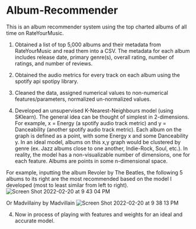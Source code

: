 # Album-Recommender

This is an album recommender system using the top charted albums of all time on RateYourMusic.

1. Obtained a list of top 5,000 albums and their metadata from RateYourMusic and read them into a CSV. The metadata for each album includes release date, primary genre(s), overall rating, number of ratings, and number of reviews.

2. Obtained the audio metrics for every track on each album using the spotify api spotipy library.

3. Cleaned the data, assigned numerical values to non-numerical features/parameters, normalized un-normalized values.

3. Developed an unsupervised K-Nearest-Neighbours model (using SKlearn). The general idea can be thought of simplest in 2-dimensions. For example, x = Energy (a spotify audio track metric) and y = Danceability (another spotify audio track metric). Each album on the graph is defined as a point, with some Energy x and some Danceability y. In an ideal model, albums on this x,y graph would be clustered by genre (ex. Jazz albums close to one another, Indie-Rock, Soul, etc.). In reality, the model has a non-visualizable number of dimensions, one for each feature. Albums are points in some n-dimensional space.

For example, inputting the album Revoler by The Beatles, the following 5 albums to its right are the most recommended based on the model I developed (most to least similar from left to right).
![Screen Shot 2022-02-20 at 9 43 04 PM](https://user-images.githubusercontent.com/82460915/154880486-335e4139-bd6d-4d45-83e9-dd8aac41df24.jpg)


Or Madvillainy by Madvillain
![Screen Shot 2022-02-20 at 9 38 13 PM](https://user-images.githubusercontent.com/82460915/154880035-b1967fc0-a911-4393-85d9-306f4498a907.jpg)


4. Now in process of playing with features and weights for an ideal and accurate model. 
